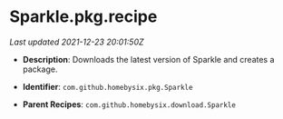 # Sparkle.pkg.recipe

_Last updated 2021-12-23 20:01:50Z_

- **Description**: Downloads the latest version of Sparkle and creates a package.

- **Identifier**: `com.github.homebysix.pkg.Sparkle`

- **Parent Recipes**: `com.github.homebysix.download.Sparkle`
